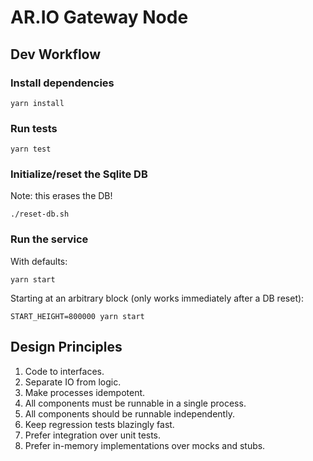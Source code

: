 # AR.IO Gateway Node

## Dev Workflow

### Install dependencies

`yarn install`

### Run tests

`yarn test`

### Initialize/reset the Sqlite DB

Note: this erases the DB!

`./reset-db.sh`

### Run the service

With defaults:

`yarn start`

Starting at an arbitrary block (only works immediately after a DB reset):

`START_HEIGHT=800000 yarn start`

## Design Principles

1. Code to interfaces.
2. Separate IO from logic.
3. Make processes idempotent.
4. All components must be runnable in a single process.
5. All components should be runnable independently.
6. Keep regression tests blazingly fast.
7. Prefer integration over unit tests.
8. Prefer in-memory implementations over mocks and stubs.
